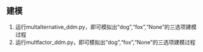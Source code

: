 ## 建模
1. 运行multalternative_ddm.py，即可模拟出“dog”,“fox”,“None”的三选项建模过程
2. 运行multfactor_ddm.py，即可模拟出“dog”,“fox”,“None”的三选项建模过程